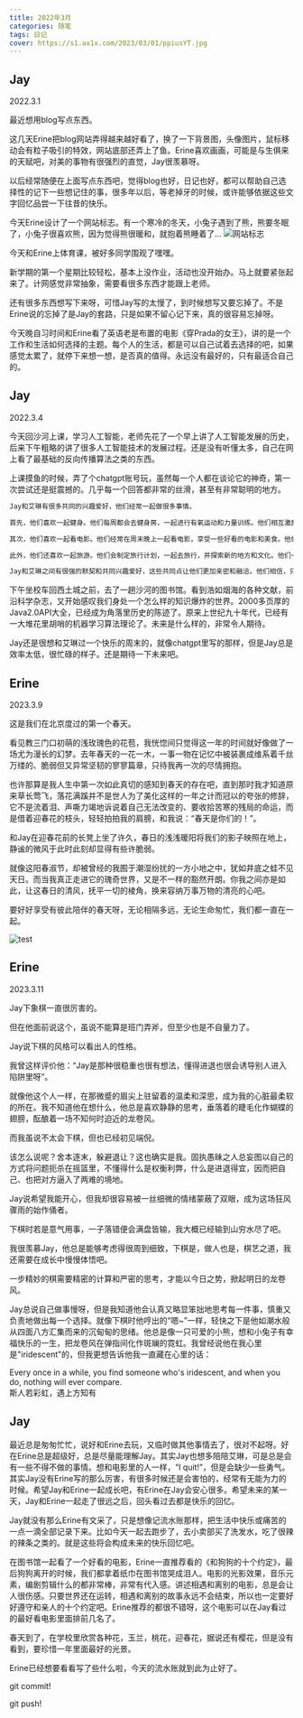 ```yaml
---
title: 2022年3月
categories: 随笔
tags: 日记
cover: https://s1.ax1x.com/2023/03/01/ppiusYT.jpg
---
```

## Jay
2022.3.1

最近想用blog写点东西。

这几天Erine把blog网站弄得越来越好看了，换了一下背景图，头像图片，鼠标移动会有粒子吸引的特效，网站底部还弄上了鱼。Erine喜欢画画，可能是与生俱来的天赋吧，对美的事物有很强烈的直觉，Jay很羡慕呀。

以后经常随便在上面写点东西吧，觉得blog也好，日记也好，都可以帮助自己选择性的记下一些想记住的事，很多年以后，等老掉牙的时候，或许能够依据这些文字回忆品尝一下往昔的快乐。

今天Erine设计了一个网站标志。有一个寒冷的冬天，小兔子遇到了熊，熊要冬眠了，小兔子很喜欢熊，因为觉得熊很暖和，就抱着熊睡着了...
![网站标志](/pics/网站标志.png)

今天和Erine上体育课，被好多同学围观了嘿嘿。

新学期的第一个星期比较轻松，基本上没作业，活动也没开始办。马上就要紧张起来了。计网感觉非常抽象，需要看很多东西才能跟上老师。

还有很多东西想写下来呀，可惜Jay写的太慢了，到时候想写又要忘掉了。不是Erine说的忘掉了是Jay的套路，只是如果不留心记下来，真的很容易忘掉呀。

今天晚自习时间和Erine看了英语老是布置的电影《穿Prada的女王》，讲的是一个工作和生活如何选择的主题。每个人的生活，都是可以自己试着去选择的吧，如果感觉太累了，就停下来想一想，是否真的值得。永远没有最好的，只有最适合自己的。

## Jay
2022.3.4

今天回沙河上课，学习人工智能，老师先花了一个早上讲了人工智能发展的历史，后来下午粗略的讲了很多人工智能技术的发展过程。还是没有听懂太多，自己在网上看了最基础的反向传播算法之类的东西。

上课摸鱼的时候，弄了个chatgpt账号玩，虽然每一个人都在谈论它的神奇，第一次尝试还是挺震撼的。几乎每一个回答都非常的丝滑，甚至有非常聪明的地方。

```txt
Jay和艾琳有很多共同的兴趣爱好，他们经常一起做很多事情。

首先，他们喜欢一起健身。他们每周都会去健身房，一起进行有氧运动和力量训练。他们相互激励和支持，帮助对方保持健康和身材。

其次，他们喜欢一起看电影。他们经常在周末晚上一起看电影，享受一些好看的电影和美食。他们分享自己的感受和观点，一起评价电影的情节和表演。

此外，他们还喜欢一起旅游。他们会制定旅行计划，一起去旅行，并探索新的地方和文化。他们一起拍照留念，分享自己的旅行经验和感受。

Jay和艾琳之间有很强的默契和共同兴趣爱好，这些共同点让他们更加亲密和融洽。他们相信，只有通过共同的努力和经历，他们才能够度过一生中的艰难险阻，共同走向未来。
```

下午坐校车回西土城之前，去了一趟沙河的图书馆。看到浩如烟海的各种文献，前沿科学杂志，又开始感叹我们身处一个怎么样的知识爆炸的世界。2000多页厚的Java2.0API大全，已经成为角落里历史的陈迹了。原来上世纪九十年代，已经有一大堆花里胡哨的机器学习算法理论了。未来是什么样的，非常令人期待。

Jay还是很想和艾琳过一个快乐的周末的，就像chatgpt里写的那样，但是Jay总是效率太低，很忙碌的样子。还是期待一下未来吧。

## Erine
2023.3.9

这是我们在北京度过的第一个春天。

看见教三门口初萌的浅玫瑰色的花苞，我恍惚间只觉得这一年的时间就好像做了一场尤为漫长的幻梦。去年春天的一花一木，一事一物在记忆中被装裹成维系着千丝万缕的、脆弱但又异常坚韧的寥寥篇章，只待我再一次的尽情拥抱。

也许那算是我人生中第一次如此真切的感知到春天的存在吧，直到那时我才知道原来草长莺飞，落花满蹊并不是世人为了美化这样的一年之计而冠以的夸张的修辞，它不是流着泪、声嘶力竭地诉说着自己无法改变的、要收拾苦寒的残局的命运，而是借着迎春花的枝头，轻轻拍拍我的肩膀，和我说：“春天是你们的！”。

和Jay在迎春花前的长凳上坐了许久，春日的浅浅暖阳将我们的影子映照在地上，静谧的微风于此时此刻却显得有些许脆弱。

就像这阳春淑节，却被曾经的我囿于潮湿纷扰的一方小地之中，犹如井底之蛙不见天日。而当我真正走进它的瑰奇世界，又是不一样的豁然开朗。你我之间亦是如此，让这春日的清风，抚平一切的棱角，换来容纳万事万物的清亮的心吧。

要好好享受有彼此陪伴的春天呀，无论相隔多远，无论生命匆忙，我们都一直在一起。

![test](https://blog-pics.obs.cn-north-4.myhuaweicloud.com/兔年快乐by艾琳.png)
## Erine
2023.3.11

Jay下象棋一直很厉害的。

但在他面前说这个，虽说不能算是班门弄斧，但至少也是不自量力了。

Jay说下棋的风格可以看出人的性格。

我曾这样评价他：“Jay是那种很稳重也很有想法，懂得进退也很会诱导别人进入陷阱里呀”。

就像他这个人一样，在那微蹙的眉尖上驻留着的温柔和深思，成为我的心脏最柔软的所在。我不知道他在想什么，他总是喜欢静静的思考，垂落着的睫毛化作蝴蝶的翅膀，酝酿着一场不知何时迫近的龙卷风。

而我虽说不太会下棋，但也已经初见端倪。

该怎么说呢？舍本逐末，躲避退让？这也确实是我。固执愚昧之人总妄图以自己的方式将问题扼杀在摇篮里，不懂得什么是权衡利弊，什么是进退得宜，因而把自己、也把对方逼入了两难的境地。

Jay说希望我能开心，但我却很容易被一丝细微的情绪蒙蔽了双眼，成为这场狂风骤雨的始作俑者。

下棋时若是意气用事，一子落错便会满盘皆输，我大概已经输到山穷水尽了吧。

我很羡慕Jay，他总是能够考虑得很周到细致，下棋是，做人也是，棋艺之道，我还需要在成长中慢慢体悟吧。

一步精妙的棋需要精密的计算和严密的思考，才能以今日之势，掀起明日的龙卷风。

Jay总说自己做事慢呀，但是我知道他会认真又略显笨拙地思考每一件事，慎重又负责地做出每一个选择。就像下棋时他哼出的“嗯~”一样，轻快之下是他如潮水般从四面八方汇集而来的沉甸甸的思绪。他总是像一只可爱的小熊，想和小兔子有幸福快乐的一生，把龙卷风在弹指间化作斑斓的霓虹。我曾经说他在我心里是"iridescent"的，但我更想告诉他我一直藏在心里的话：

Every once in a while, you find someone who's iridescent, and when you do, nothing will ever compare.  
斯人若彩虹，遇上方知有

## Jay
最近总是匆匆忙忙，说好和Erine去玩，又临时做其他事情去了，很对不起呀。好在Erine总是超级好，总是尽量能理解Jay。其实Jay也想多陪陪艾琳，可是总是会有一些不得不做的事情。想和电影里的人一样，“I quit!”，但是会缺少一些勇气。其实Jay没有Erine写的那么厉害，有很多时候还是会害怕的，经常有无能为力的时候。希望Jay和Erine一起成长吧，有Erine在Jay会安心很多。希望未来的某一天，Jay和Erine一起走了很远之后，回头看过去都是快乐的回忆。

Jay就没有那么Erine有文采了，只是想像记流水账那样，把生活中快乐或痛苦的一点一滴全部记录下来。比如今天一起去跑步了，去小卖部买了洗发水，吃了很辣的辣条之类的。就是这些将会构成未来的快乐回忆吧。

在图书馆一起看了一个好看的电影，Erine一直推荐看的《和狗狗的十个约定》，最后狗狗离开的时候，我们都拿着纸巾在图书馆哭成泪人。电影的光影效果，音乐元素，编剧剪辑什么的都非常棒，非常有代入感。讲述相遇和离别的电影，总是会让人很伤感。只要世界还在运转，相遇和离别的故事永远不会结束，所以也一定要好好遵守和亲人的十个约定吧。Erine推荐的都很不错呀，这个电影可以在Jay看过的最好看电影里面排前几名了。

春天到了，在学校里欣赏各种花，玉兰，桃花，迎春花，据说还有樱花，但是没有看到，要珍惜一年里面最好的光景。

Erine已经想要看看写了些什么啦，今天的流水账就到此为止好了。

git commit!

git push!